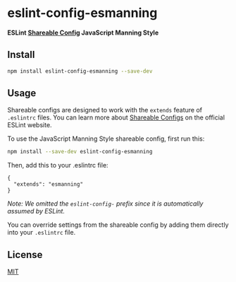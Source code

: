 # eslint-config-esmanning

**ESLint [Shareable Config](http://eslint.org/docs/developer-guide/shareable-configs) JavaScript Manning Style**

## Install

```bash
npm install eslint-config-esmanning --save-dev
```

## Usage

Shareable configs are designed to work with the `extends` feature of `.eslintrc` files.
You can learn more about
[Shareable Configs](http://eslint.org/docs/developer-guide/shareable-configs) on the
official ESLint website.

To use the JavaScript Manning Style shareable config, first run this:

```bash
npm install --save-dev eslint-config-esmanning
```

Then, add this to your .eslintrc file:

```
{
  "extends": "esmanning"
}
```

*Note: We omitted the `eslint-config-` prefix since it is automatically assumed by ESLint.*

You can override settings from the shareable config by adding them directly into your
`.eslintrc` file.

## License

[MIT](LICENSE)
